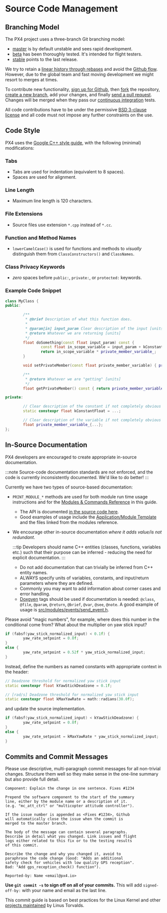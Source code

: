 # Source Code Management

## Branching Model

The PX4 project uses a three-branch Git branching model:

* [master](https://github.com/PX4/PX4-Autopilot/tree/main) is by default unstable and sees rapid development.
* [beta](https://github.com/PX4/PX4-Autopilot/tree/beta) has been thoroughly tested. It's intended for flight testers.
* [stable](https://github.com/PX4/PX4-Autopilot/tree/stable) points to the last release.

We try to retain a [linear history through rebases](https://www.atlassian.com/git/tutorials/rewriting-history) and avoid the [Github flow](https://guides.github.com/introduction/flow/). However, due to the global team and fast moving development we might resort to merges at times.

To contribute new functionality, [sign up for Github](https://help.github.com/articles/signing-up-for-a-new-github-account/), then [fork](https://help.github.com/articles/fork-a-repo/) the repository, [create a new branch](https://help.github.com/articles/creating-and-deleting-branches-within-your-repository/), add your changes, and finally [send a pull request](https://help.github.com/articles/using-pull-requests/). Changes will be merged when they pass our [continuous integration](https://en.wikipedia.org/wiki/Continuous_integration) tests.

All code contributions have to be under the permissive [BSD 3-clause license](https://opensource.org/licenses/BSD-3-Clause) and all code must not impose any further constraints on the use.

## Code Style

PX4 uses the [Google C++ style guide](https://google.github.io/styleguide/cppguide.html), with the following (minimal) modifications:

### Tabs

- Tabs are used for indentation (equivalent to 8 spaces).
- Spaces are used for alignment.

### Line Length

- Maximum line length is 120 characters.

### File Extensions

- Source files use extension `*.cpp` instead of `*.cc`.

### Function and Method Names

- `lowerCamelCase()` is used for functions and methods to *visually* distinguish them from `ClassConstructors()` and `ClassNames`.

### Class Privacy Keywords

- *zero* spaces before `public:`, `private:`, or `protected:` keywords.

### Example Code Snippet

```cpp
class MyClass {
public:

        /**
         * @brief Description of what this function does.
         *
         * @param[in] input_param Clear description of the input [units]
         * @return Whatever we are returning [units]
         */
        float doSomething(const float input_param) const {
                const float in_scope_variable = input_param + kConstantFloat;
                return in_scope_variable * private_member_variable_;
        }

        void setPrivateMember(const float private_member_variable) { private_member_variable_ = private_member_variable; }

        /**
         * @return Whatever we are "getting" [units]
         */
        float getPrivateMember() const { return private_member_variable_; }

private:

        // Clear description of the constant if not completely obvious from the name [units]
        static constexpr float kConstantFloat = ...;  

        // Clear description of the variable if not completely obvious from the name [units]
        float private_member_variable_{...};
};
```

## In-Source Documentation

PX4 developers are encouraged to create appropriate in-source documentation.

:::note
Source-code documentation standards are not enforced, and the code is currently inconsistently documented.
We'd like to do better!
:::

Currently we have two types of source-based documentation:
- `PRINT_MODULE_*` methods are used for both module run time usage instructions and for the [Modules & Commands Reference](../modules/modules_main.md) in this guide.
  - The API is documented [in the source code here](https://github.com/PX4/PX4-Autopilot/blob/v1.8.0/src/platforms/px4_module.h#L381).
  - Good examples of usage include the [Application/Module Template](../modules/module_template.md) and the files linked from the modules reference.
- We encourage other in-source documentation *where it adds value/is not redundant*.

  :::tip
Developers should name C++ entities (classes, functions, variables etc.) such that their purpose can be inferred - reducing the need for explicit documentation.
:::

  - Do not add documentation that can trivially be inferred from C++ entity names.
  - ALWAYS specify units of variables, constants, and input/return parameters where they are defined.
  - Commonly you may want to add information about corner cases and error handling.
  - [Doxgyen](http://www.doxygen.nl/) tags should be used if documentation is needed: `@class`, `@file`, `@param`, `@return`, `@brief`, `@var`, `@see`, `@note`. A good example of usage is [src/modules/events/send_event.h](https://github.com/PX4/PX4-Autopilot/blob/main/src/modules/events/send_event.h).

Please avoid "magic numbers", for example, where does this number in the conditional come from? What about the multiplier on yaw stick input?

```cpp
if (fabsf(yaw_stick_normalized_input) < 0.1f) {
        yaw_rate_setpoint = 0.0f;
}
else {
        yaw_rate_setpoint = 0.52f * yaw_stick_normalized_input;
}
```

Instead, define the numbers as named constants with appropriate context in the header:

```cpp
// Deadzone threshold for normalized yaw stick input
static constexpr float kYawStickDeadzone = 0.1f;

// [rad/s] Deadzone threshold for normalized yaw stick input
static constexpr float kMaxYawRate = math::radians(30.0f);
```

and update the source implementation.
```cpp
if (fabsf(yaw_stick_normalized_input) < kYawStickDeadzone) {
        yaw_rate_setpoint = 0.0f;
}
else {
        yaw_rate_setpoint = kMaxYawRate * yaw_stick_normalized_input;
}
```

## Commits and Commit Messages

Please use descriptive, multi-paragraph commit messages for all non-trivial changes. Structure them well so they make sense in the one-line summary but also provide full detail.

```
Component: Explain the change in one sentence. Fixes #1234

Prepend the software component to the start of the summary
line, either by the module name or a description of it.
(e.g. "mc_att_ctrl" or "multicopter attitude controller").

If the issue number is appended as <Fixes #1234>, Github
will automatically close the issue when the commit is
merged to the master branch.

The body of the message can contain several paragraphs.
Describe in detail what you changed. Link issues and flight
logs either related to this fix or to the testing results
of this commit.

Describe the change and why you changed it, avoid to
paraphrase the code change (Good: "Adds an additional
safety check for vehicles with low quality GPS reception".
Bad: "Add gps_reception_check() function").

Reported-by: Name <email@px4.io>
```

**Use **`git commit -s`** to sign off on all of your commits.** This will add `signed-off-by:` with your name and email as the last line.

This commit guide is based on best practices for the Linux Kernel and other [projects maintained](https://github.com/torvalds/subsurface/blob/a48494d2fbed58c751e9b7e8fbff88582f9b2d02/README#L88-L115) by Linus Torvalds.
